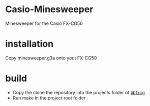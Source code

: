 # Casio-Minesweeper
Minesweeper for the Casio FX-CG50

# installation
Copy minesweeper.g3a onto yout FX-CG50

# build
- Copy the clone the repository into the projects folder of [libfxcg](https://github.com/Jonimoose/libfxcg)
- Run make in the project root folder

